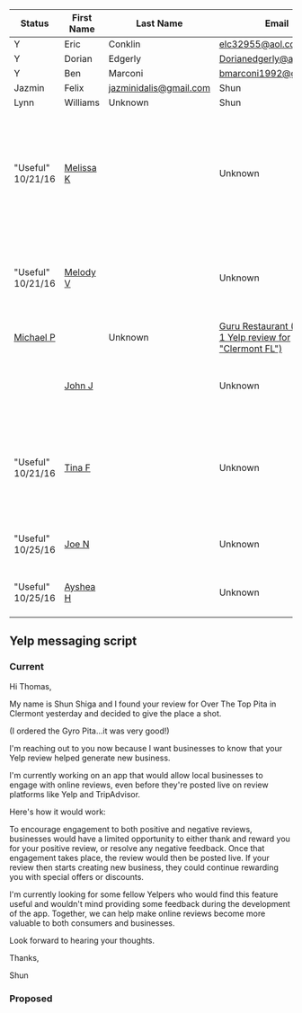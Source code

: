 Status | First Name | Last Name | Email | Source |
----- | ------------------ | ----------------- | ------------- | ----------------
|Y | Eric | Conklin | elc32955@aol.com | Shun
Y | Dorian | Edgerly | Dorianedgerly@aim.com | Shun
Y | Ben | Marconi | bmarconi1992@gmail.com | Shun
  | Jazmin | Felix | jazminidalis@gmail.com | Shun
  | Lynn | Williams | Unknown | Shun
"Useful" 10/21/16 | [Melissa K](https://www.yelp.com/user_details?userid=C4ivJO1-7tlZTfEyRtyPKw) | | Unknown | [Guru Restaurant (Position 1 Yelp review for "Clermont FL")](https://www.yelp.com/biz/guru-restaurant-clermont), 20+ Yelp reviews in 2016!, Windemere
"Useful" 10/21/16 | [Melody V](https://www.yelp.com/user_details?userid=R_lqHR4noQoZ-ZqpRiCm4g) | | Unknown | [Guru Restaurant (Position 1 Yelp review for "Clermont FL")](https://www.yelp.com/biz/guru-restaurant-clermont)
  | [Michael P](https://www.yelp.com/user_details?userid=H5_DlsCY-i05DhSjNh4PNA) | | Unknown | [Guru Restaurant (Position 1 Yelp review for "Clermont FL")](https://www.yelp.com/biz/guru-restaurant-clermont)
    | [John J](https://www.yelp.com/user_details?userid=oBWVkYKVhSqGTCXamJ5G7g) | | Unknown | [Over the Top Pita (Best of Yelp: Clermont)](https://www.yelp.com/biz/over-the-top-pita-clermont)
"Useful" 10/21/16 | [Tina F](https://www.yelp.com/user_details?userid=Frtn08SfZZ5UmnDbXteW6A) | | Unknown | [Over the Top Pita (Best of Yelp: Clermont)](https://www.yelp.com/biz/over-the-top-pita-clermont), 8 Yelp reviews in 2016, Clermont
"Useful" 10/25/16 | [Joe N](https://www.yelp.com/user_details?userid=RFeCo5qdQed-5sA-ahzHYQ) | | Unknown | 2 Yelp reviews in 2016, Clermont
"Useful" 10/25/16 | [Ayshea H](https://www.yelp.com/user_details?userid=_XDfe3o8rnkhMV51xPGZlg) | | Unknown | 7 Yelp reviews in 2016, Clermont

    


## Yelp messaging script

### Current

Hi Thomas,

My name is Shun Shiga and I found your review for Over The Top Pita in Clermont yesterday and decided to give the place a shot.

(I ordered the Gyro Pita...it was very good!)

I'm reaching out to you now because I want businesses to know that your Yelp review helped generate new business. 

I'm currently working on an app that would allow local businesses to engage with online reviews, even before they're posted live on review platforms like Yelp and TripAdvisor.

Here's how it would work:

To encourage engagement to both positive and negative reviews, businesses would have a limited opportunity to either thank and reward you for your positive review, or resolve any negative feedback. Once that engagement takes place, the review would then be posted live. If your review then starts creating new business, they could continue rewarding you with special offers or discounts.

I'm currently looking for some fellow Yelpers who would find this feature useful and wouldn't mind providing some feedback during the development of the app. Together, we can help make online reviews become more valuable to both consumers and businesses.

Look forward to hearing your thoughts. 

Thanks,

Shun

### Proposed
